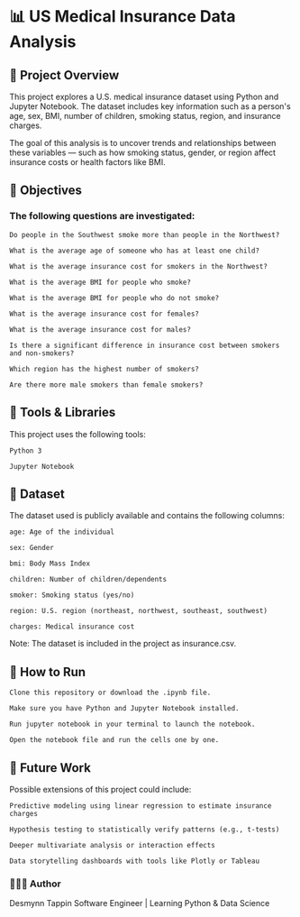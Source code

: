 # 📊 US Medical Insurance Data Analysis


## 📁 Project Overview

This project explores a U.S. medical insurance dataset using Python and Jupyter Notebook. The dataset includes key information such as a person's age, sex, BMI, number of children, smoking status, region, and insurance charges.

The goal of this analysis is to uncover trends and relationships between these variables — such as how smoking status, gender, or region affect insurance costs or health factors like BMI.

## 🎯 Objectives

### The following questions are investigated:

    Do people in the Southwest smoke more than people in the Northwest?

    What is the average age of someone who has at least one child?

    What is the average insurance cost for smokers in the Northwest?

    What is the average BMI for people who smoke?

    What is the average BMI for people who do not smoke?

    What is the average insurance cost for females?

    What is the average insurance cost for males?

    Is there a significant difference in insurance cost between smokers and non-smokers?

    Which region has the highest number of smokers?

    Are there more male smokers than female smokers?

## 🧰 Tools & Libraries

This project uses the following tools:

    Python 3

    Jupyter Notebook


## 📂 Dataset

The dataset used is publicly available and contains the following columns:

    age: Age of the individual

    sex: Gender

    bmi: Body Mass Index

    children: Number of children/dependents

    smoker: Smoking status (yes/no)

    region: U.S. region (northeast, northwest, southeast, southwest)

    charges: Medical insurance cost

Note: The dataset is included in the project as insurance.csv.

## 📝 How to Run

    Clone this repository or download the .ipynb file.

    Make sure you have Python and Jupyter Notebook installed.

    Run jupyter notebook in your terminal to launch the notebook.

    Open the notebook file and run the cells one by one.

## 📌 Future Work

Possible extensions of this project could include:

    Predictive modeling using linear regression to estimate insurance charges

    Hypothesis testing to statistically verify patterns (e.g., t-tests)

    Deeper multivariate analysis or interaction effects

    Data storytelling dashboards with tools like Plotly or Tableau

### 👩🏽‍💻 Author

Desmynn Tappin
Software Engineer | Learning Python & Data Science
